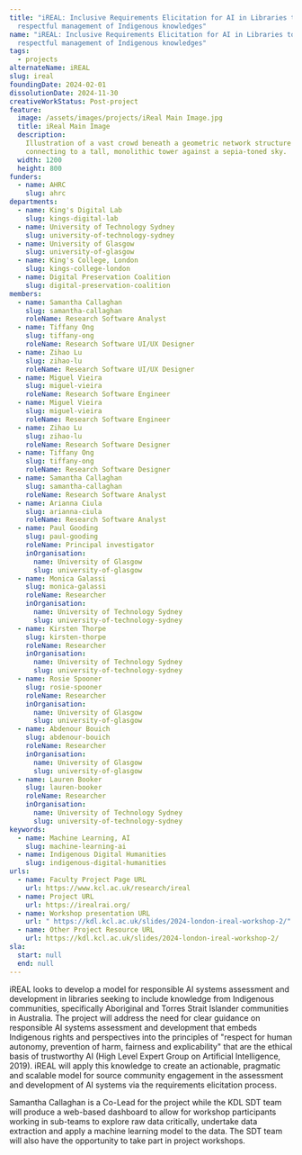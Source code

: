 ```yaml
---
title: "iREAL: Inclusive Requirements Elicitation for AI in Libraries to support
  respectful management of Indigenous knowledges"
name: "iREAL: Inclusive Requirements Elicitation for AI in Libraries to support
  respectful management of Indigenous knowledges"
tags:
  - projects
alternateName: iREAL
slug: ireal
foundingDate: 2024-02-01
dissolutionDate: 2024-11-30
creativeWorkStatus: Post-project
feature:
  image: /assets/images/projects/iReal Main Image.jpg
  title: iReal Main Image
  description:
    Illustration of a vast crowd beneath a geometric network structure
    connecting to a tall, monolithic tower against a sepia-toned sky.
  width: 1200
  height: 800
funders:
  - name: AHRC
    slug: ahrc
departments:
  - name: King's Digital Lab
    slug: kings-digital-lab
  - name: University of Technology Sydney
    slug: university-of-technology-sydney
  - name: University of Glasgow
    slug: university-of-glasgow
  - name: King's College, London
    slug: kings-college-london
  - name: Digital Preservation Coalition
    slug: digital-preservation-coalition
members:
  - name: Samantha Callaghan
    slug: samantha-callaghan
    roleName: Research Software Analyst
  - name: Tiffany Ong
    slug: tiffany-ong
    roleName: Research Software UI/UX Designer
  - name: Zihao Lu
    slug: zihao-lu
    roleName: Research Software UI/UX Designer
  - name: Miguel Vieira
    slug: miguel-vieira
    roleName: Research Software Engineer
  - name: Miguel Vieira
    slug: miguel-vieira
    roleName: Research Software Engineer
  - name: Zihao Lu
    slug: zihao-lu
    roleName: Research Software Designer
  - name: Tiffany Ong
    slug: tiffany-ong
    roleName: Research Software Designer
  - name: Samantha Callaghan
    slug: samantha-callaghan
    roleName: Research Software Analyst
  - name: Arianna Ciula
    slug: arianna-ciula
    roleName: Research Software Analyst
  - name: Paul Gooding
    slug: paul-gooding
    roleName: Principal investigator
    inOrganisation:
      name: University of Glasgow
      slug: university-of-glasgow
  - name: Monica Galassi
    slug: monica-galassi
    roleName: Researcher
    inOrganisation:
      name: University of Technology Sydney
      slug: university-of-technology-sydney
  - name: Kirsten Thorpe
    slug: kirsten-thorpe
    roleName: Researcher
    inOrganisation:
      name: University of Technology Sydney
      slug: university-of-technology-sydney
  - name: Rosie Spooner
    slug: rosie-spooner
    roleName: Researcher
    inOrganisation:
      name: University of Glasgow
      slug: university-of-glasgow
  - name: Abdenour Bouich
    slug: abdenour-bouich
    roleName: Researcher
    inOrganisation:
      name: University of Glasgow
      slug: university-of-glasgow
  - name: Lauren Booker
    slug: lauren-booker
    roleName: Researcher
    inOrganisation:
      name: University of Technology Sydney
      slug: university-of-technology-sydney
keywords:
  - name: Machine Learning, AI
    slug: machine-learning-ai
  - name: Indigenous Digital Humanities
    slug: indigenous-digital-humanities
urls:
  - name: Faculty Project Page URL
    url: https://www.kcl.ac.uk/research/ireal
  - name: Project URL
    url: https://irealrai.org/
  - name: Workshop presentation URL
    url: " https://kdl.kcl.ac.uk/slides/2024-london-ireal-workshop-2/"
  - name: Other Project Resource URL
    url: https://kdl.kcl.ac.uk/slides/2024-london-ireal-workshop-2/
sla:
  start: null
  end: null
---
```


iREAL looks to develop a model for responsible AI systems assessment and development in libraries seeking to include knowledge from Indigenous communities, specifically Aboriginal and Torres Strait Islander communities in Australia. The project will address the need for clear guidance on responsible AI systems assessment and development that embeds Indigenous rights and perspectives into the principles of "respect for human autonomy, prevention of harm, fairness and explicability" that are the ethical basis of trustworthy AI (High Level Expert Group on Artificial Intelligence, 2019). iREAL will apply this knowledge to create an actionable, pragmatic and scalable model for source community engagement in the assessment and development of AI systems via the requirements elicitation process.

Samantha Callaghan is a Co-Lead for the project while the KDL SDT team will produce a web-based dashboard to allow for workshop participants working in sub-teams to explore raw data critically, undertake data extraction and apply a machine learning model to the data. The SDT team will also have the opportunity to take part in project workshops.
